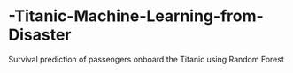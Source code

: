 # -Titanic-Machine-Learning-from-Disaster
Survival prediction of passengers onboard the Titanic using Random Forest 
